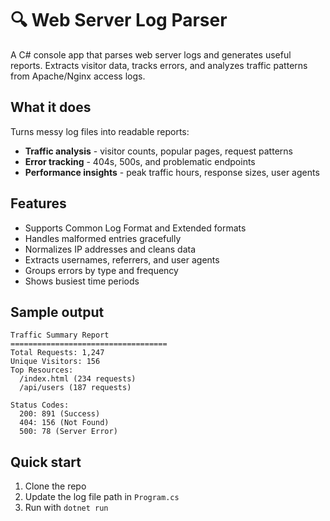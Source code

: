 # 🔍 Web Server Log Parser

A C# console app that parses web server logs and generates useful reports. Extracts visitor data, tracks errors, and analyzes traffic patterns from Apache/Nginx access logs.

## What it does

Turns messy log files into readable reports:
- **Traffic analysis** - visitor counts, popular pages, request patterns
- **Error tracking** - 404s, 500s, and problematic endpoints  
- **Performance insights** - peak traffic hours, response sizes, user agents

## Features

- Supports Common Log Format and Extended formats
- Handles malformed entries gracefully
- Normalizes IP addresses and cleans data
- Extracts usernames, referrers, and user agents
- Groups errors by type and frequency
- Shows busiest time periods

## Sample output

```
Traffic Summary Report
===================================
Total Requests: 1,247
Unique Visitors: 156
Top Resources:
  /index.html (234 requests)
  /api/users (187 requests)

Status Codes:
  200: 891 (Success)
  404: 156 (Not Found)  
  500: 78 (Server Error)
```

## Quick start

1. Clone the repo
2. Update the log file path in `Program.cs`
3. Run with `dotnet run`
